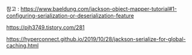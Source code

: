 





참고 : https://www.baeldung.com/jackson-object-mapper-tutorial#1-configuring-serialization-or-deserialization-feature

https://pjh3749.tistory.com/281

https://hyperconnect.github.io/2019/10/28/jackson-serialize-for-global-caching.html